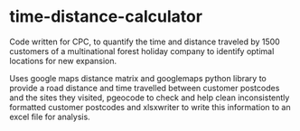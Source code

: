 # time-distance-calculator
Code written for CPC, to quantify the time and distance traveled by 1500 customers of a multinational forest holiday company to identify optimal locations for new expansion.

Uses google maps distance matrix and googlemaps python library to provide a road distance and time travelled between customer postcodes and the sites they visited, pgeocode to check and help clean inconsistently formatted customer postcodes and xlsxwriter to write this information to an excel file for analysis.
